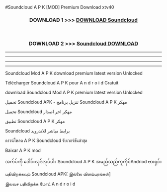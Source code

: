#Soundcloud  A P K [MOD] Premium Download xtv40



<div align="center">

<h3>DOWNLOAD 1 >>> <a href="https://teeasianyam.web.app?sq=Soundcloud ">DOWNLOAD Soundcloud  </a></h3><br>

<h3>DOWNLOAD 2 >>> <a href="https://teeasianyam.web.app?sq=Soundcloud  ">Soundcloud   DOWNLOAD </a></h3>

</div>


----------------------------------------------------------

----------------------------------------------------------

----------------------------------------------------------

----------------------------------------------------------


Soundcloud   Mod A P K download premium latest version Unlocked

Télécharger Soundcloud   A P K pour A n d r o i d Gratuit

download Soundcloud   Mod A P K premium latest version Unlocked

تحميل Soundcloud   APK - تنزيل برنامج Soundcloud   A P K مهكر

تحميل Soundcloud   مهكر اخر اصدار

تطبيق Soundcloud   A P K مهكر

Soundcloud   برابط مباشر للاندرويد

ดาวน์โหลด A P K Soundcloud   รับเวอร์ชันล่าสุด

Baixar A P K mod

အက်ပ်ကို ဒေါင်းလုဒ်လုပ်ပါ။ Soundcloud   A P K အမည်သည်ကူကိုင်Andriod ဗားရှင်း

பதிவிறக்கவும் Soundcloud   APK[ இல்லை விளம்பரங்கள்] 
 
இலவச பதிவிறக்க மோட் A n d r o i d



